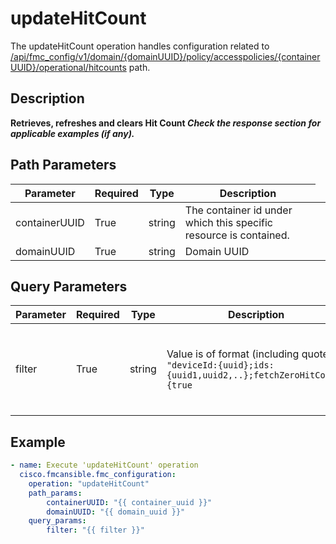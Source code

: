 # updateHitCount

The updateHitCount operation handles configuration related to [/api/fmc_config/v1/domain/{domainUUID}/policy/accesspolicies/{containerUUID}/operational/hitcounts](/paths//api/fmc_config/v1/domain/{domain_uuid}/policy/accesspolicies/{container_uuid}/operational/hitcounts.md) path.&nbsp;
## Description
**Retrieves, refreshes and clears Hit Count _Check the response section for applicable examples (if any)._**

## Path Parameters
| Parameter | Required | Type | Description |
| --------- | -------- | ---- | ----------- |
| containerUUID | True | string <td colspan=3> The container id under which this specific resource is contained. |
| domainUUID | True | string <td colspan=3> Domain UUID |

## Query Parameters
| Parameter | Required | Type | Description |
| --------- | -------- | ---- | ----------- |
| filter | True | string <td colspan=3> Value is of format (including quotes): <code>"deviceId:{uuid};ids:{uuid1,uuid2,..};fetchZeroHitCount:{true|false};name:{rule or policy name};lastHit:{number of days as per unit};lastHitUnit:{DAYS|WEEKS|MONTHS|YEARS}"</code><br/><br/><code>deviceId</code> is UUID of device and is a mandatory field.<br/><code>ids</code> returns hitcounts of access rules if set to list of rule UUIDs. If this key is not used, all access rules will be returned.<br/><code>fetchZeroHitCount</code> returns only access rules whose hit count is zero if <code>true</code>.<br/><code>name</code> returns only access rule name or policy name matches<code>name</code>.<br/><code>lastHit</code> returns only access rules hit in last specified number of days as per <code>lastHitUnit</code> unit.<br/><code>lastHitUnit</code> unit of number of last hit days - DAYS, WEEKS, MONTHS or YEARS.<br/><br/>(Note that <code>fetchZeroHitCount</code>,<code>name</code>,<code>lastHit</code>,<code>lastHitUnit</code> filters are applicable only in GET operation and if <code>ids</code> filter is not used) |

## Example
```yaml
- name: Execute 'updateHitCount' operation
  cisco.fmcansible.fmc_configuration:
    operation: "updateHitCount"
    path_params:
        containerUUID: "{{ container_uuid }}"
        domainUUID: "{{ domain_uuid }}"
    query_params:
        filter: "{{ filter }}"

```